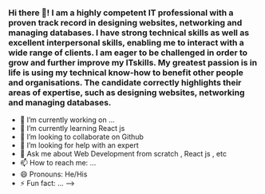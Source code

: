 ### Hi there 👋! I am a highly competent IT professional with a proven track record in designing websites, networking and managing databases. I have strong technical skills as well as excellent interpersonal skills, enabling me to interact with a wide range of clients. I am eager to be challenged in order to grow and further improve my ITskills. My greatest passion is in life is using my technical know-how to benefit other people and organisations. The candidate correctly highlights their areas of expertise, such as designing websites, networking and managing databases.

- 🔭 I’m currently working on ...
- 🌱 I’m currently learning React js
- 👯 I’m looking to collaborate on Github
- 🤔 I’m looking for help with an expert
- 💬 Ask me about Web Development from scratch , React js , etc
- 📫 How to reach me: ...
- 😄 Pronouns: He/His
- ⚡ Fun fact: ...
-->
